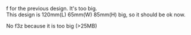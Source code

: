 f for the previous design. It's too big.  
This design is 120mm(L) 65mm(W) 85mm(H) big, so it should be ok now.  
  
No f3z because it is too big (>25MB)

